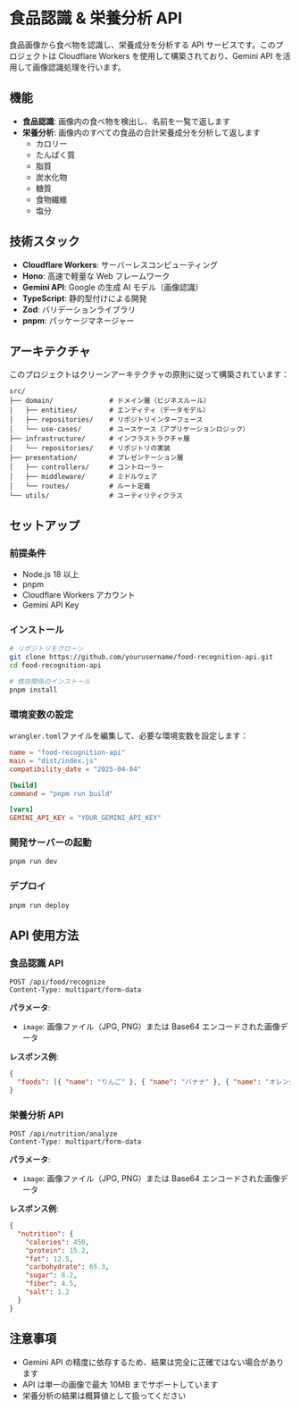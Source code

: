 # 食品認識 & 栄養分析 API

食品画像から食べ物を認識し、栄養成分を分析する API サービスです。このプロジェクトは Cloudflare Workers を使用して構築されており、Gemini API を活用して画像認識処理を行います。

## 機能

- **食品認識**: 画像内の食べ物を検出し、名前を一覧で返します
- **栄養分析**: 画像内のすべての食品の合計栄養成分を分析して返します
  - カロリー
  - たんぱく質
  - 脂質
  - 炭水化物
  - 糖質
  - 食物繊維
  - 塩分

## 技術スタック

- **Cloudflare Workers**: サーバーレスコンピューティング
- **Hono**: 高速で軽量な Web フレームワーク
- **Gemini API**: Google の生成 AI モデル（画像認識）
- **TypeScript**: 静的型付けによる開発
- **Zod**: バリデーションライブラリ
- **pnpm**: パッケージマネージャー

## アーキテクチャ

このプロジェクトはクリーンアーキテクチャの原則に従って構築されています：

```
src/
├── domain/              # ドメイン層（ビジネスルール）
│   ├── entities/        # エンティティ（データモデル）
│   ├── repositories/    # リポジトリインターフェース
│   └── use-cases/       # ユースケース（アプリケーションロジック）
├── infrastructure/      # インフラストラクチャ層
│   └── repositories/    # リポジトリの実装
├── presentation/        # プレゼンテーション層
│   ├── controllers/     # コントローラー
│   ├── middleware/      # ミドルウェア
│   └── routes/          # ルート定義
└── utils/               # ユーティリティクラス
```

## セットアップ

### 前提条件

- Node.js 18 以上
- pnpm
- Cloudflare Workers アカウント
- Gemini API Key

### インストール

```bash
# リポジトリをクローン
git clone https://github.com/yourusername/food-recognition-api.git
cd food-recognition-api

# 依存関係のインストール
pnpm install
```

### 環境変数の設定

`wrangler.toml`ファイルを編集して、必要な環境変数を設定します：

```toml
name = "food-recognition-api"
main = "dist/index.js"
compatibility_date = "2025-04-04"

[build]
command = "pnpm run build"

[vars]
GEMINI_API_KEY = "YOUR_GEMINI_API_KEY"
```

### 開発サーバーの起動

```bash
pnpm run dev
```

### デプロイ

```bash
pnpm run deploy
```

## API 使用方法

### 食品認識 API

```http
POST /api/food/recognize
Content-Type: multipart/form-data
```

**パラメータ**:

- `image`: 画像ファイル（JPG, PNG）または Base64 エンコードされた画像データ

**レスポンス例**:

```json
{
  "foods": [{ "name": "りんご" }, { "name": "バナナ" }, { "name": "オレンジ" }]
}
```

### 栄養分析 API

```http
POST /api/nutrition/analyze
Content-Type: multipart/form-data
```

**パラメータ**:

- `image`: 画像ファイル（JPG, PNG）または Base64 エンコードされた画像データ

**レスポンス例**:

```json
{
  "nutrition": {
    "calories": 450,
    "protein": 15.2,
    "fat": 12.5,
    "carbohydrate": 65.3,
    "sugar": 8.2,
    "fiber": 4.5,
    "salt": 1.2
  }
}
```

## 注意事項

- Gemini API の精度に依存するため、結果は完全に正確ではない場合があります
- API は単一の画像で最大 10MB までサポートしています
- 栄養分析の結果は概算値として扱ってください
